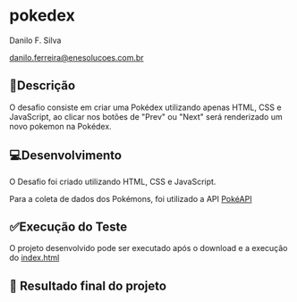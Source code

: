 # pokedex
Danilo F. Silva

danilo.ferreira@enesolucoes.com.br

## 📝Descrição
O desafio consiste em criar uma Pokédex utilizando apenas HTML, CSS e JavaScript, ao clicar nos botões de "Prev" ou "Next" será renderizado um novo pokemon na Pokédex.

## 💻Desenvolvimento
O Desafio foi criado utilizando HTML, CSS e JavaScript.

Para a coleta de dados dos Pokémons, foi utilizado a API [PokéAPI](https://pokeapi.co/)

## ✅Execução do Teste
O projeto desenvolvido pode ser executado após o download e a execução do [index.html](https://github.com/danfsilva/pokedex/blob/main/index.html)

## 🚀 Resultado final do projeto

